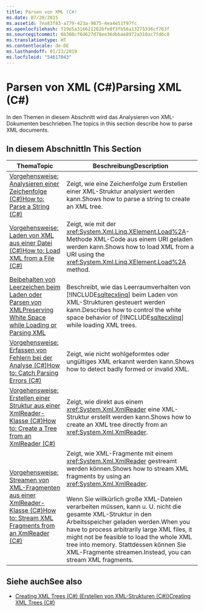 ```yaml
---
title: Parsen von XML (C#)
ms.date: 07/20/2015
ms.assetid: 7ea83f83-a779-423a-9875-4ea4e51f97fc
ms.openlocfilehash: f19e5a316621262bfe0f3fb56a13275336cf763f
ms.sourcegitcommit: 6b308cf6d627d78ee36dbbae8972a310ac7fd6c8
ms.translationtype: HT
ms.contentlocale: de-DE
ms.lasthandoff: 01/23/2019
ms.locfileid: "54617043"
---
```

# <a name="parsing-xml-c"></a><span data-ttu-id="bd7d6-102">Parsen von XML (C#)</span><span class="sxs-lookup"><span data-stu-id="bd7d6-102">Parsing XML (C#)</span></span>
<span data-ttu-id="bd7d6-103">In den Themen in diesem Abschnitt wird das Analysieren von XML-Dokumenten beschrieben.</span><span class="sxs-lookup"><span data-stu-id="bd7d6-103">The topics in this section describe how to parse XML documents.</span></span>  
  
## <a name="in-this-section"></a><span data-ttu-id="bd7d6-104">In diesem Abschnitt</span><span class="sxs-lookup"><span data-stu-id="bd7d6-104">In This Section</span></span>  
  
|<span data-ttu-id="bd7d6-105">Thema</span><span class="sxs-lookup"><span data-stu-id="bd7d6-105">Topic</span></span>|<span data-ttu-id="bd7d6-106">Beschreibung</span><span class="sxs-lookup"><span data-stu-id="bd7d6-106">Description</span></span>|  
|-----------|-----------------|  
|[<span data-ttu-id="bd7d6-107">Vorgehensweise: Analysieren einer Zeichenfolge (C#)</span><span class="sxs-lookup"><span data-stu-id="bd7d6-107">How to: Parse a String (C#)</span></span>](../../../../csharp/programming-guide/concepts/linq/how-to-parse-a-string.md)|<span data-ttu-id="bd7d6-108">Zeigt, wie eine Zeichenfolge zum Erstellen einer XML-Struktur analysiert werden kann.</span><span class="sxs-lookup"><span data-stu-id="bd7d6-108">Shows how to parse a string to create an XML tree.</span></span>|  
|[<span data-ttu-id="bd7d6-109">Vorgehensweise: Laden von XML aus einer Datei (C#)</span><span class="sxs-lookup"><span data-stu-id="bd7d6-109">How to: Load XML from a File (C#)</span></span>](../../../../csharp/programming-guide/concepts/linq/how-to-load-xml-from-a-file.md)|<span data-ttu-id="bd7d6-110">Zeigt, wie mit der <xref:System.Xml.Linq.XElement.Load%2A>-Methode XML-Code aus einem URI geladen werden kann.</span><span class="sxs-lookup"><span data-stu-id="bd7d6-110">Shows how to load XML from a URI using the <xref:System.Xml.Linq.XElement.Load%2A> method.</span></span>|  
|[<span data-ttu-id="bd7d6-111">Beibehalten von Leerzeichen beim Laden oder Parsen von XML</span><span class="sxs-lookup"><span data-stu-id="bd7d6-111">Preserving White Space while Loading or Parsing XML</span></span>](../../../../csharp/programming-guide/concepts/linq/preserving-white-space-while-loading-or-parsing-xml1.md)|<span data-ttu-id="bd7d6-112">Beschreibt, wie das Leerraumverhalten von [!INCLUDE[sqltecxlinq](~/includes/sqltecxlinq-md.md)] beim Laden von XML-Strukturen gesteuert werden kann.</span><span class="sxs-lookup"><span data-stu-id="bd7d6-112">Describes how to control the white space behavior of [!INCLUDE[sqltecxlinq](~/includes/sqltecxlinq-md.md)] while loading XML trees.</span></span>|  
|[<span data-ttu-id="bd7d6-113">Vorgehensweise: Erfassen von Fehlern bei der Analyse (C#)</span><span class="sxs-lookup"><span data-stu-id="bd7d6-113">How to: Catch Parsing Errors (C#)</span></span>](../../../../csharp/programming-guide/concepts/linq/how-to-catch-parsing-errors.md)|<span data-ttu-id="bd7d6-114">Zeigt, wie nicht wohlgeformtes oder ungültiges XML erkannt werden kann.</span><span class="sxs-lookup"><span data-stu-id="bd7d6-114">Shows how to detect badly formed or invalid XML.</span></span>|  
|[<span data-ttu-id="bd7d6-115">Vorgehensweise: Erstellen einer Struktur aus einer XmlReader-Klasse (C#)</span><span class="sxs-lookup"><span data-stu-id="bd7d6-115">How to: Create a Tree from an XmlReader (C#)</span></span>](../../../../csharp/programming-guide/concepts/linq/how-to-create-a-tree-from-an-xmlreader.md)|<span data-ttu-id="bd7d6-116">Zeigt, wie direkt aus einem <xref:System.Xml.XmlReader> eine XML-Struktur erstellt werden kann.</span><span class="sxs-lookup"><span data-stu-id="bd7d6-116">Shows how to create an XML tree directly from an <xref:System.Xml.XmlReader>.</span></span>|  
|[<span data-ttu-id="bd7d6-117">Vorgehensweise: Streamen von XML-Fragmenten aus einer XmlReader-Klasse (C#)</span><span class="sxs-lookup"><span data-stu-id="bd7d6-117">How to: Stream XML Fragments from an XmlReader (C#)</span></span>](../../../../csharp/programming-guide/concepts/linq/how-to-stream-xml-fragments-from-an-xmlreader.md)|<span data-ttu-id="bd7d6-118">Zeigt, wie XML-Fragmente mit einem <xref:System.Xml.XmlReader> gestreamt werden können.</span><span class="sxs-lookup"><span data-stu-id="bd7d6-118">Shows how to stream XML fragments by using an <xref:System.Xml.XmlReader>.</span></span><br /><br /> <span data-ttu-id="bd7d6-119">Wenn Sie willkürlich große XML-Dateien verarbeiten müssen, kann u. U. nicht die gesamte XML-Struktur in den Arbeitsspeicher geladen werden.</span><span class="sxs-lookup"><span data-stu-id="bd7d6-119">When you have to process arbitrarily large XML files, it might not be feasible to load the whole XML tree into memory.</span></span> <span data-ttu-id="bd7d6-120">Stattdessen können Sie XML-Fragmente streamen.</span><span class="sxs-lookup"><span data-stu-id="bd7d6-120">Instead, you can stream XML fragments.</span></span>|  
  
## <a name="see-also"></a><span data-ttu-id="bd7d6-121">Siehe auch</span><span class="sxs-lookup"><span data-stu-id="bd7d6-121">See also</span></span>

- [<span data-ttu-id="bd7d6-122">Creating XML Trees (C#) (Erstellen von XML-Strukturen (C#))</span><span class="sxs-lookup"><span data-stu-id="bd7d6-122">Creating XML Trees (C#)</span></span>](../../../../csharp/programming-guide/concepts/linq/creating-xml-trees.md)
